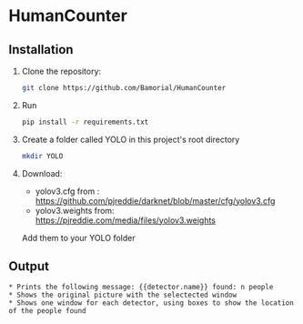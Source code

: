 # HumanCounter


## Installation

1. Clone the repository:
   ```bash
   git clone https://github.com/Bamorial/HumanCounter

2. Run 
   ```bash
   pip install -r requirements.txt

3. Create a folder called YOLO in this project's root directory 
   ```bash
   mkdir YOLO

4. Download:
    * yolov3.cfg from : https://github.com/pjreddie/darknet/blob/master/cfg/yolov3.cfg
    * yolov3.weights from: https://pjreddie.com/media/files/yolov3.weights

    Add them to your YOLO folder 

## Output
    * Prints the following message: {{detector.name}} found: n people
    * Shows the original picture with the selectected window
    * Shows one window for each detector, using boxes to show the location of the people found

